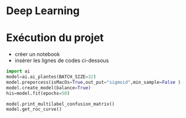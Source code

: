 # Deep Learning 

# Exécution du projet 
- créer un notebook 
- insérer les lignes de codes ci-dessous

```python
import ai
model=ai.ai_plantes(BATCH_SIZE=32)
model.preporcess(isMacOs=True,out_put="sigmoid",min_sample=False )
model.create_model(balance=True)
his=model.fit(epochs=50)

model.print_multilabel_confusion_matrix()
model.get_roc_curve()
```
